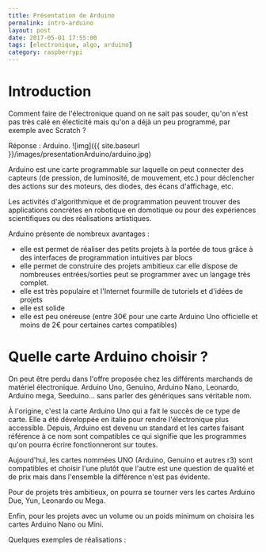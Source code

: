 ```yaml
---
title: Présentation de Arduino
permalink: intro-arduino
layout: post
date: 2017-05-01 17:55:00
tags: [electronique, algo, arduino]
category: raspberrypi
---
```


# Introduction

Comment faire de l'électronique quand on ne sait pas souder, qu'on n'est pas 
très calé en électicité mais qu'on a déjà un peu programmé, par exemple avec
Scratch ?

Réponse  : Arduino.
![img]({{ site.baseurl }}/images/presentationArduino/arduino.jpg)


Arduino est une carte programmable sur laquelle on peut connecter des capteurs
(de pression, de luminosité, de mouvement, etc.) pour déclencher des actions sur 
des moteurs, des diodes, des écans d'affichage, etc.

Les activités d'algorithmique et de programmation peuvent trouver des 
applications concrètes en robotique en domotique ou pour des expériences
scientifiques
ou des réalisations artistiques.

Arduino présente de nombreux avantages :
- elle est permet de réaliser des petits projets à la portée de tous grâce à des 
  interfaces de programmation intuitives par blocs
- elle permet de construire des projets ambitieux car elle dispose de nombreuses
  entrées/sorties peut se programmer avec un langage très complet.
- elle est très populaire et l'Internet fourmille de tutoriels et d'idées de
  projets
- elle est solide
- elle est peu onéreuse (entre 30€ pour une carte Arduino Uno officielle et 
  moins de 2€ pour certaines cartes compatibles)

# Quelle carte Arduino choisir ?

On peut être perdu dans l'offre proposée chez les différents marchands de
matériel électronique.  Arduino Uno, Genuino, Arduino Nano, Leonardo, Arduino
mega, Seeduino... sans parler des génériques sans véritable nom.

À l'origine, c'est la carte Arduino Uno qui a fait le succès de ce type de carte.
Elle a été développée en italie pour rendre l'électronique plus accessible.
Depuis, Arduino est devenu un standard et les cartes faisant référence à ce
nom sont compatibles ce qui signifie que les programmes qu'on pourra écrire
fonctionneront sur toutes.

Aujourd'hui, les cartes nommées UNO (Arduino, Genuino et autres r3) sont 
compatibles et choisir l'une plutôt que l'autre est une question de qualité et 
de prix mais dans l'ensemble la différence n'est pas évidente.

Pour de projets très ambitieux, on pourra se tourner vers les cartes 
Arduino Due, Yun, Leonardo ou Mega.

Enfin, pour les projets avec un volume ou un poids minimum on choisira 
les cartes Arduino Nano ou Mini.







Quelques exemples de réalisations :





